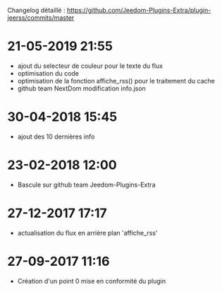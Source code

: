 Changelog détaillé :
<https://github.com/Jeedom-Plugins-Extra/plugin-jeerss/commits/master>

21-05-2019 21:55
===

-   ajout du selecteur de couleur pour le texte du flux
-   optimisation du code
-   optimisation de la fonction affiche_rss() pour le traitement du cache
-   github team NextDom modification info.json

30-04-2018 15:45
===

-   ajout des 10 dernières info

23-02-2018 12:00
===

-   Bascule sur github team Jeedom-Plugins-Extra

27-12-2017 17:17
===

-   actualisation du flux en arrière plan 'affiche_rss'

27-09-2017 11:16
===

-   Création d'un point 0 mise en conformité du plugin
